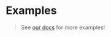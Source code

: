 # Examples
> See [our docs](https://docs.playgrounds.network/subgrounds/examples/) for more examples!

